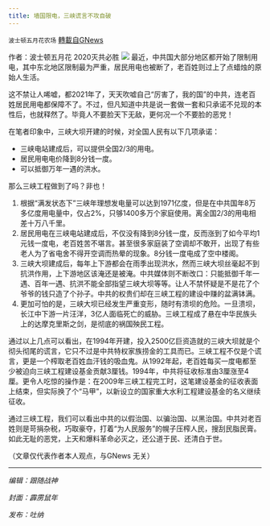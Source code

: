 ```yaml
---
title: 墙国限电，三峡谎言不攻自破
---
```

`波士顿五月花农场` [轉載自GNews](https://gnews.org/zh-hans/1587355/)

作者：波士顿五月花 2020灭共必胜
![](https://assets.gnews.org/wp-content/uploads/2021/10/20211011-1.jpg)
最近，中共国大部分地区都开始了限制用电，其中东北地区限制最为严重，居民用电也被断了，老百姓则过上了点蜡烛的原始人生活。

这不禁让人唏嘘，都2021年了，天天吹嘘自己“厉害了，我的国”的中共，连老百姓居民用电都保障不了。不过，但凡知道中共是说一套做一套和只承诺不兑现的本性后，也就释然了。毕竟人不要脸天下无敌，更何况一个不要脸的恶党！

在笔者印象中，三峡大坝开建的时候，对全国人民有以下几项承诺：

- 三峡电站建成后，可以提供全国2/3的用电。
- 居民用电电价降到8分钱一度。
- 可以抵御万年一遇的洪水。


那么三峡工程做到了吗？非也！

1. 根据“满发状态下”三峡年理想发电量可以达到1971亿度，但是在中共国年8万多亿度用电量中，仅占2%，只够1400多万个家庭使用。离全国2/3的用电相差十万八千里。
2. 居民用电在三峡电站建成后，不仅没有降到8分钱一度，反而涨到了如今平均1元钱一度电，老百姓苦不堪言。甚至很多家庭装了空调却不敢开，出现了有些老人为了省电舍不得开空调而热晕的现象。8分钱一度电成了空中楼阁。
3. 三峡大坝建成后，每年上下游都会在雨季出现洪水，然而三峡大坝丝毫起不到抗洪作用，上下游地区该淹还是被淹。中共媒体则不断改口：只能抵御千年一遇、百年一遇、抗洪不能全部指望三峡大坝等等。让人不禁怀疑是不是花了个爷爷的钱只造了个孙子。中共的权贵们却在三峡工程的建设中赚的盆满钵满。
4. 更加可怕的是，三峡大坝已经发生严重变形，随时有溃坝的危险。一旦溃坝，长江中下游一片汪洋，3亿人面临死亡的威胁。三峡工程成了悬在中华民族头上的达摩克里斯之剑，是彻底的祸国殃民工程。


通过以上几点可以看出，在1994年开建，投入2500亿巨资造就的三峡大坝就是个彻头彻尾的谎言，它只不过是中共特权家族捞金的工具而已。三峡工程不仅是个谎言，更是一个榨取老百姓血汗钱的吸血鬼。从1992年起，老百姓每买一度电都至少被迫向三峡工程建设基金贡献3厘钱。1994年，中共将征收标准由3厘涨至4厘。更令人吃惊的操作是：在2009年三峡工程完工时，这笔建设基金的征收表面上结束，但实际换了个“马甲”，以新设立的国家重大水利工程建设基金的名义继续征收。

通过三峡工程，我们可以看出中共的以假治国、以骗治国、以黑治国。中共对老百姓则是苛捐杂税，巧取豪夺，打着“为人民服务”的幌子压榨人民，搜刮民脂民膏。如此无耻的恶党，上天和爆料革命必灭之，还公道于民、还清白于世。

（文章仅代表作者本人观点，与GNews 无关）

* * *

*编辑：跟随战神*

*封面：霹雳鼠年*

*发布：吐纳*
